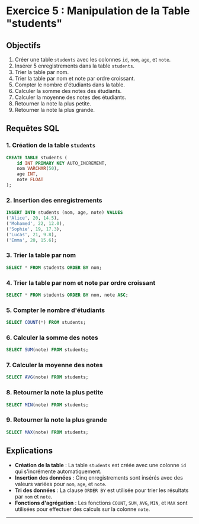 # Exercice 5 : **Manipulation de la Table "students"**

## Objectifs

1. Créer une table `students` avec les colonnes `id`, `nom`, `age`, et `note`.
2. Insérer 5 enregistrements dans la table `students`.
3. Trier la table par nom.
4. Trier la table par nom et note par ordre croissant.
5. Compter le nombre d'étudiants dans la table.
6. Calculer la somme des notes des étudiants.
7. Calculer la moyenne des notes des étudiants.
8. Retourner la note la plus petite.
9. Retourner la note la plus grande.

## Requêtes SQL

### 1. Création de la table `students`

```sql
CREATE TABLE students (
    id INT PRIMARY KEY AUTO_INCREMENT,
    nom VARCHAR(50),
    age INT,
    note FLOAT
);

```

### 2. Insertion des enregistrements

```sql
INSERT INTO students (nom, age, note) VALUES
('Alice', 20, 14.5),
('Mohamed', 22, 12.0),
('Sophie', 19, 17.3),
('Lucas', 21, 9.8),
('Emma', 20, 15.6);

```

### 3. Trier la table par nom

```sql
SELECT * FROM students ORDER BY nom;

```

### 4. Trier la table par nom et note par ordre croissant

```sql
SELECT * FROM students ORDER BY nom, note ASC;

```

### 5. Compter le nombre d'étudiants

```sql
SELECT COUNT(*) FROM students;

```

### 6. Calculer la somme des notes

```sql
SELECT SUM(note) FROM students;

```

### 7. Calculer la moyenne des notes

```sql
SELECT AVG(note) FROM students;

```

### 8. Retourner la note la plus petite

```sql
SELECT MIN(note) FROM students;

```

### 9. Retourner la note la plus grande

```sql
SELECT MAX(note) FROM students;

```

## Explications

- **Création de la table** : La table `students` est créée avec une colonne `id` qui s'incrémente automatiquement.
- **Insertion des données** : Cinq enregistrements sont insérés avec des valeurs variées pour `nom`, `age`, et `note`.
- **Tri des données** : La clause `ORDER BY` est utilisée pour trier les résultats par `nom` et `note`.
- **Fonctions d'agrégation** : Les fonctions `COUNT`, `SUM`, `AVG`, `MIN`, et `MAX` sont utilisées pour effectuer des calculs sur la colonne `note`.

---
